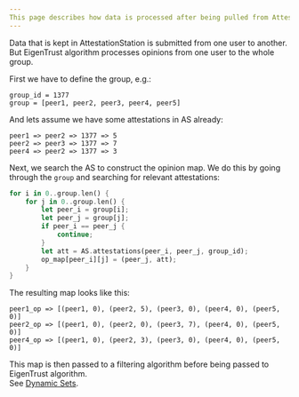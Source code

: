 ```yaml
---
This page describes how data is processed after being pulled from AttestationStation.
---
```


Data that is kept in AttestationStation is submitted from one user to another.\
But EigenTrust algorithm processes opinions from one user to the whole group.

First we have to define the group, e.g.:
```
group_id = 1377
group = [peer1, peer2, peer3, peer4, peer5]
```


And lets assume we have some attestations in AS already:
```
peer1 => peer2 => 1377 => 5
peer2 => peer3 => 1377 => 7
peer4 => peer2 => 1377 => 3
```

Next, we search the AS to construct the opinion map. We do this by going through the `group` and searching for relevant attestations:

```rust
for i in 0..group.len() {
    for j in 0..group.len() {
        let peer_i = group[i];
        let peer_j = group[j];
        if peer_i == peer_j {
            continue;
        }
        let att = AS.attestations(peer_i, peer_j, group_id);
        op_map[peer_i][j] = (peer_j, att);
    }
}
```

The resulting map looks like this:
```
peer1_op => [(peer1, 0), (peer2, 5), (peer3, 0), (peer4, 0), (peer5, 0)]
peer2_op => [(peer1, 0), (peer2, 0), (peer3, 7), (peer4, 0), (peer5, 0)]
peer4_op => [(peer1, 0), (peer2, 3), (peer3, 0), (peer4, 0), (peer5, 0)]
```

This map is then passed to a filtering algorithm before being passed to EigenTrust algorithm.\
See [Dynamic Sets](../3_dynamic_sets.md).
